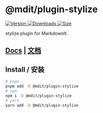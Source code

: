 # @mdit/plugin-stylize

[![Version](https://img.shields.io/npm/v/@mdit/plugin-stylize.svg?style=flat-square&logo=npm) ![Downloads](https://img.shields.io/npm/dm/@mdit/plugin-stylize.svg?style=flat-square&logo=npm) ![Size](https://img.shields.io/bundlephobia/min/@mdit/plugin-stylize?style=flat-square&logo=npm)](https://www.npmjs.com/package/@mdit/plugin-stylize)

stylize plugin for MarkdownIt.

## [Docs](https://mdit-plugins.github.io/stylize.html) | [文档](https://mdit-plugins.github.io/zh/stylize.html)

## Install / 安装

```bash
# pnpm
pnpm add -D @mdit/plugin-stylize
# npm
npm i -D @mdit/plugin-stylize
# yarn
yarn add -D @mdit/plugin-stylize
```
